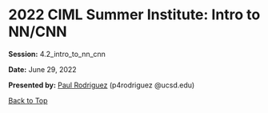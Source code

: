 # 2022 CIML Summer Institute: Intro to NN/CNN

**Session:** 4.2_intro_to_nn_cnn

**Date:** June 29, 2022

**Presented by:** [Paul Rodriguez](https://www.coursera.org/instructor/~13847302) (p4rodriguez @ucsd.edu) 

[Back to Top](#top)


